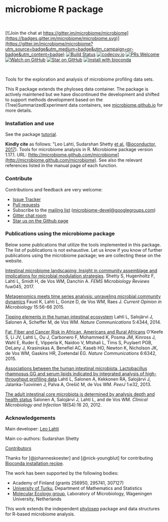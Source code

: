 <!--![Banner](https://github.com/microbiome/microbiome/blob/master/vignettes/figure/composition-example4-1.png)-->
<!--[![Follow](https://img.shields.io/twitter/follow/ropengov.svg?style=social)](https://twitter.com/intent/follow?screen_name=ropengov)-->

microbiome R package
==========

<br>

[![Join the chat at https://gitter.im/microbiome/microbiome](https://badges.gitter.im/microbiome/microbiome.svg)](https://gitter.im/microbiome/microbiome?utm_source=badge&utm_medium=badge&utm_campaign=pr-badge&utm_content=badge)
[![Build Status](https://github.com/microbiome/microbiome/actions/workflows/check-bioc-devel.yml/badge.svg)](https://github.com/microbiome/microbiome/actions/workflows/check-bioc-devel.yml)
[![codecov.io](https://codecov.io/github/microbiome/microbiome/coverage.svg?branch=master)](https://codecov.io/github/microbiome/microbiome?branch=master)
[![PRs Welcome][prs-badge]][prs]
[![Watch on GitHub][github-watch-badge]][github-watch]
[![Star on GitHub][github-star-badge]][github-star]
[![install with bioconda](https://img.shields.io/badge/install%20with-bioconda-brightgreen.svg?style=flat-square)](http://bioconda.github.io/recipes/bioconductor-microbiome/README.html)
<!--[![Follow](https://img.shields.io/twitter/follow/antagomir.svg?style=social)](https://twitter.com/intent/follow?screen_name=antagomir)-->
<!--[![Bioconductor](http://bioconductor.org/shields/build/release/bioc/BiocGenerics.svg)](https://bioconductor.org/packages/devel/bioc/html/microbiome.html)-->


<br>


[prs]: http://makeapullrequest.com
[prs-badge]: https://img.shields.io/badge/PRs-welcome-brightgreen.svg?style=flat-square

[github-watch-badge]: https://img.shields.io/github/watchers/microbiome/microbiome.svg?style=social
[github-watch]: https://github.com/microbiome/microbiome/watchers

[github-star-badge]: https://img.shields.io/github/stars/microbiome/microbiome.svg?style=social
[github-star]: https://github.com/microbiome/microbiome/stargazers
[license-badge]: https://img.shields.io/npm/l/microbiome.svg?style=flat-square
[license]: https://github.com/microbiome/microbiome/blob/master/LICENSE
[microbiome]: https://github.com/microbiome/microbiome


Tools for the exploration and analysis of microbiome profiling data
sets.

This R package extends the phyloseq data container. The package is actively maintened but we have discontinued the development and shifted to support methods development based on the (Tree)SummarizedExperiment data containers, see [microbiome.github.io](https://microbiome.github.io/) for more details.

### Installation and use

See the package [tutorial](http://microbiome.github.io/tutorials/).

**Kindly cite** as follows: "Leo Lahti, Sudarshan Shetty [et al.](https://github.com/microbiome/microbiome/graphs/contributors) ([Bioconductor, 2017](https://bioconductor.org/packages/devel/bioc/html/microbiome.html)). Tools for microbiome analysis in R. Microbiome package version 1.17.1. URL: [http://microbiome.github.com/microbiome](http://microbiome.github.com/microbiome). See also the relevant references listed in the manual page of each function. 

### Contribute

Contributions and feedback are very welcome:

  * [Issue Tracker](https://github.com/microbiome/microbiome/issues) 
  * [Pull requests](https://github.com/microbiome/microbiome/)
  * Subscribe to the [mailing list](https://groups.google.com/forum/#!forum/microbiome-devel) (microbiome-devel@googlegroups.com)
  * [Gitter chat room](https://gitter.im/microbiome)
  * [Star us on the Github page](https://github.com/microbiome/microbiome)


### Publications using the microbiome package

Below some publications that utilize the tools implemented in this package. The list of publications is not exhaustive. Let us know if you know of further publications using the microbiome package; we are collecting these on the website.

[Intestinal microbiome landscaping: Insight in community assemblage and implications for microbial modulation strategies](https://academic.oup.com/femsre/article/doi/10.1093/femsre/fuw045/2979411/Intestinal-microbiome-landscaping-insight-in#58802539). Shetty S, Hugenholtz F, Lahti L, Smidt H, de Vos WM, Danchin A. _FEMS Microbiology Reviews_ fuw045, 2017.

[Metagenomics meets time series analysis: unraveling microbial community dynamics](http://dx.doi.org/10.1016/j.mib.2015.04.004) Faust K, Lahti L, Gonze D, de Vos WM, Raes J. _Current Opinion in Microbiology_ 15:56-66 2015.

[Tipping elements in the human intestinal ecosystem](http://www.nature.com/ncomms/2014/140708/ncomms5344/full/ncomms5344.html) Lahti L, Salojärvi J, Salonen A, Scheffer M, de Vos WM. _Nature Communications_ 5:4344, 2014. 

[Fat, Fiber and Cancer Risk in African, Americans and Rural Africans](http://www.nature.com/ncomms/2015/150428/ncomms7342/full/ncomms7342.html)  O’Keefe S, Li JV, Lahti L, Ou J, Carbonero F, Mohammed K, Posma JM, Kinross J, Wahl E, Ruder E, Vipperla K, Naidoo V, Mtshali L, Tims S, Puylaert PGB, DeLany J, Krasinskas A, Benefiel AC, Kaseb HO, Newton K, Nicholson JK, de Vos WM, Gaskins HR, Zoetendal EG. _Nature Communications_ 6:6342, 2015.

[Associations between the human intestinal microbiota, Lactobacillus rhamnosus GG and serum lipids indicated by integrated analysis of high-throughput profiling data](http://dx.doi.org/10.7717/peerj.32) Lahti L, Salonen A, Kekkonen RA, Salojärvi J, Jalanka-Tuovinen J, Palva A, Orešič M, de Vos WM. _PeerJ_ 1:e32, 2013.

[The adult intestinal core microbiota is determined by analysis depth and health status](http://onlinelibrary.wiley.com/doi/10.1111/j.1469-0691.2012.03855.x/abstract) Salonen A, Salojärvi J, Lahti L, and de Vos WM. _Clinical Microbiology and Infection_ 18(S4):16 20, 2012. 


### Acknowledgements

Main developer: [Leo Lahti](https://github.com/antagomir/)

Main co-authors: Sudarshan Shetty

[Contributors](https://github.com/microbiome/microbiome/graphs/contributors)

Thanks for [@johanneskoester] and [@nick-youngblut] for contributing [Bioconda installation recipe](https://bioconda.github.io/recipes/bioconductor-microbiome/README.html).

The work has been supported by the following bodies:

  * Academy of Finland (grants 256950, 295741, 307127)
  * [University of Turku](http://www.utu.fi/en/Pages/home.aspx), Department of Mathematics and Statistics
  * [Molecular Ecology group](http://www.mib.wur.nl/UK/), Laboratory of Microbiology, Wageningen University, Netherlands

This work extends the independent [phyloseq](https://github.com/joey711/phyloseq) package and data structures for R-based microbiome analysis. 




